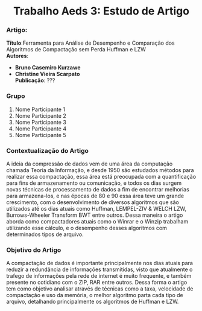 <h1 align="center"><b> Trabalho Aeds 3: Estudo de Artigo</h1></b>  

### **Artigo**:
**Título**:Ferramenta para Análise de Desempenho e Comparação dos Algoritmos de Compactação sem Perda Huffman e LZW      
**Autores**:
- **Bruno Casemiro Kurzawe**    
- **Christine Vieira Scarpato**  
**Publicação**: ???  
### **Grupo**  
1. Nome Participante 1  
2. Nome Participante 2  
3. Nome Participante 3  
4. Nome Participante 4  
5. Nome Participante 5  

### Contextualização do Artigo  

A ideia da compressão de dados vem de uma área da computação chamada Teoria da Informação, e desde 1950 são estudados métodos para realizar essa compactação, essa área está preocupada com a quantificação para fins de armazenamento ou comunicação, e todos os dias surgem novas técnicas de processamento de dados a fim de encontrar melhorias para armazena-los, e nas épocas de 80 e 90 essa área teve um grande crescimento, com o desenvolvimento de diversos algoritmos que são utilizados até os dias atuais como Huffman, LEMPEL-ZIV & WELCH LZW, Burrows-Wheeler Transform BWT entre outros. Dessa maneira o artigo aborda como compactadores atuais como o Winrar e o Winzip trabalham utilizando esse cálculo, e o desempenho desses algoritmos com determinados tipos de arquivo.  

### Objetivo do Artigo 

A compactação de dados é importante principalmente nos dias atuais para reduzir a redundância de informações transmitidas, visto que atualmente o trafego de informações pela rede de internet é muito frequente, e também presente no cotidiano com o ZIP, RAR entre outros. Dessa forma o artigo tem como objetivo analisar através de técnicas como a taxa, velocidade de compactação e uso da memória, o melhor algoritmo parta cada tipo de arquivo, detalhando principalmente os algoritmos de Huffman e LZW.  
